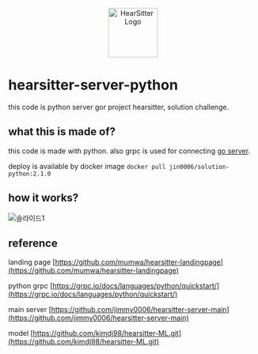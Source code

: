 <p align="center">
<img src="https://user-images.githubusercontent.com/88659167/229131308-d658434a-cc34-46d0-a3da-4f2cb86272d0.png" width="100px" alt="HearSitter Logo" />
</p>

# hearsitter-server-python

this code is python server gor project hearsitter, solution challenge.

## what this is made of?

this code is made with python.
also grpc is used for connecting [go server](https://github.com/jimmy0006/hearsitter-server-go).

deploy is available by docker image
```docker pull jin0006/solution-python:2.1.0```

## how it works?

![슬라이드1](https://user-images.githubusercontent.com/45549879/225945874-250d63cc-198e-4168-982f-ac4ab5d47274.PNG)

## reference

landing page [https://github.com/mumwa/hearsitter-landingpage](https://github.com/mumwa/hearsitter-landingpage)

python grpc [https://grpc.io/docs/languages/python/quickstart/](https://grpc.io/docs/languages/python/quickstart/)

main server [https://github.com/jimmy0006/hearsitter-server-main](https://github.com/jimmy0006/hearsitter-server-main)

model [https://github.com/kimdj98/hearsitter-ML.git](https://github.com/kimdj98/hearsitter-ML.git)
